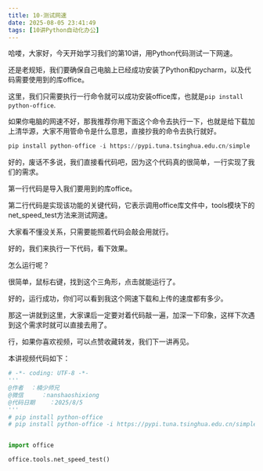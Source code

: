 ```yaml
---
title: 10-测试网速
date: 2025-08-05 23:41:49
tags: [10讲Python自动化办公]
---
```

哈喽，大家好，今天开始学习我们的第10讲，用Python代码测试一下网速。

还是老规矩，我们要确保自己电脑上已经成功安装了Python和pycharm，以及代码需要使用到的库office。

这里，我们只需要执行一行命令就可以成功安装office库，也就是`pip install python-office`.

如果你电脑的网速不好，那我推荐你用下面这个命令去执行一下，也就是给下载加上清华源，大家不用管命令是什么意思，直接抄我的命令去执行就好。

```python
pip install python-office -i https://pypi.tuna.tsinghua.edu.cn/simple
```

好的，废话不多说，我们直接看代码吧，因为这个代码真的很简单，一行实现了我们的需求。

第一行代码是导入我们要用到的库office。

第二行代码是实现该功能的关键代码，它表示调用office库文件中，tools模块下的net_speed_test方法来测试网速。

大家看不懂没关系，只需要能照着代码会敲会用就行。

好的，我们来执行一下代码，看下效果。

怎么运行呢？

很简单，鼠标右键，找到这个三角形，点击就能运行了。

好的，运行成功，你们可以看到我这个网速下载和上传的速度都有多少。

那这一讲就到这里，大家课后一定要对着代码敲一遍，加深一下印象，这样下次遇到这个需求时就可以直接去用了。

行，如果你喜欢视频，可以点赞收藏转发，我们下一讲再见。

本讲视频代码如下：

```python
# -*- coding: UTF-8 -*-
'''
@作者  ：楠少师兄
@微信     ：nanshaoshixiong
@代码日期    ：2025/8/5
'''
# pip install python-office
# pip install python-office -i https://pypi.tuna.tsinghua.edu.cn/simple


import office

office.tools.net_speed_test()
```